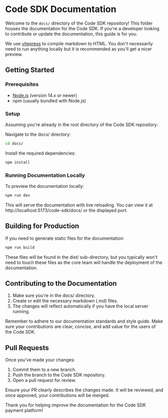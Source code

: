# Code SDK Documentation

Welcome to the `docs/` directory of the Code SDK repository! This folder houses the documentation for the Code SDK. If you're a developer looking to contribute or update the documentation, this guide is for you.

We use [vitepress](https://vitepress.dev/guide/markdown) to compile markdown to HTML. You don't necessarily need to run anything locally but it is recommended as you'll get a nicer preview. 

## Getting Started

### Prerequisites
* [Node.js](https://nodejs.org/en) (version 14.x or newer)
* npm (usually bundled with Node.js)

### Setup
Assuming you're already in the root directory of the Code SDK repository:

Navigate to the docs/ directory:

```bash
cd docs/
```

Install the required dependencies:

```bash
npm install
```

### Running Documentation Locally
To preview the documentation locally:

``` bash
npm run dev
```

This will serve the documentation with live reloading. You can view it at http://localhost:5173/code-sdk/docs/ or the displayed port.

## Building for Production
If you need to generate static files for the documentation:

```bash
npm run build
```

These files will be found in the dist/ sub-directory, but you typically won't need to touch these files as the core team will handle the deployment of the documentation.

## Contributing to the Documentation

1. Make sure you're in the docs/ directory.
2. Create or edit the necessary markdown (.md) files.
3. The changes will reflect automatically if you have the local server running.

Remember to adhere to our documentation standards and style guide. Make sure your contributions are clear, concise, and add value for the users of the Code SDK.

## Pull Requests

Once you've made your changes:

1. Commit them to a new branch.
2. Push the branch to the Code SDK repository.
3. Open a pull request for review.

Ensure your PR clearly describes the changes made. It will be reviewed, and once approved, your contributions will be merged.

Thank you for helping improve the documentation for the Code SDK payment platform!
